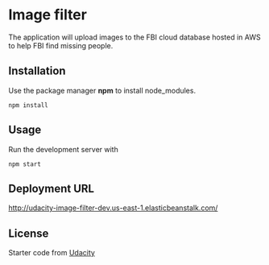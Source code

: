 # Image filter

The application will upload images to the FBI cloud database hosted in AWS to help FBI find missing people.

## Installation

Use the package manager **npm** to install node_modules.

```
npm install
```

## Usage

Run the development server with

```
npm start
```

## Deployment URL

http://udacity-image-filter-dev.us-east-1.elasticbeanstalk.com/

## License

Starter code from [Udacity](https://github.com/udacity/cd12099-Full-Stack-Apps-AWS)
